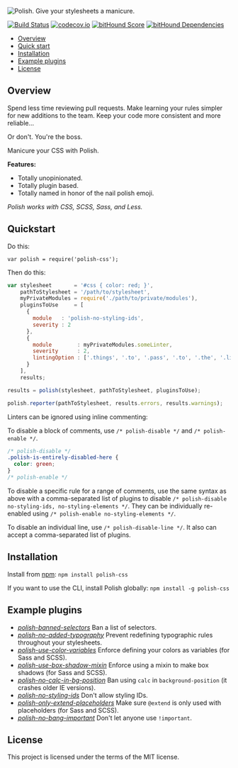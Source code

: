 ![Polish. Give your stylesheets a manicure.](/../images/images/polish-header.png)

[![Build Status](https://travis-ci.org/brendanlacroix/polish-css.svg)](https://travis-ci.org/brendanlacroix/polish-css) [![codecov.io](https://codecov.io/github/brendanlacroix/polish-css/coverage.svg?branch=master)](https://codecov.io/github/brendanlacroix/polish-css?branch=master) [![bitHound Score](https://www.bithound.io/github/brendanlacroix/polish-css/badges/score.svg)](https://www.bithound.io/github/brendanlacroix/polish-css) [![bitHound Dependencies](https://www.bithound.io/github/brendanlacroix/polish-css/badges/dependencies.svg)](https://www.bithound.io/github/brendanlacroix/polish-css/master/dependencies/npm)

- [Overview](#overview)
- [Quick start](#quickstart)
- [Installation](#installation)
- [Example plugins](#plugins)
- [License](#license)

## <a name="overview"></a>Overview

Spend less time reviewing pull requests.
Make learning your rules simpler for new additions to the team.
Keep your code more consistent and more reliable...

Or don't. You're the boss.

Manicure your CSS with Polish.

**Features:**
- Totally unopinionated.
- Totally plugin based.
- Totally named in honor of the nail polish emoji.

_Polish works with CSS, SCSS, Sass, and Less._

## <a name="quickstart"></a>Quickstart

Do this:

`var polish = require('polish-css');`

Then do this:
```javascript
var stylesheet       = '#css { color: red; }',
    pathToStylesheet = '/path/to/stylesheet',
    myPrivateModules = require('./path/to/private/modules'),
    pluginsToUse     = [
      {
        module   : 'polish-no-styling-ids',
        severity : 2
      },
      {
        module        : myPrivateModules.someLinter,
        severity      : 2,
        lintingOption : ['.things', '.to', '.pass', '.to', '.the', '.linter']
      }
    ],
    results;

results = polish(stylesheet, pathToStylesheet, pluginsToUse);

polish.reporter(pathToStylesheet, results.errors, results.warnings);
```

Linters can be ignored using inline commenting:

To disable a block of comments, use `/* polish-disable */` and `/* polish-enable */`.
```css
/* polish-disable */
.polish-is-entirely-disabled-here {
  color: green;
}
/* polish-enable */
```

To disable a specific rule for a range of comments, use the same syntax as above with a comma-separated
list of plugins to disable `/* polish-disable no-styling-ids, no-styling-elements */`. They can be individually
re-enabled using `/* polish-enable no-styling-elements */`.

To disable an individual line, use `/* polish-disable-line */`. It also can accept a comma-separated list of plugins.


## <a name="installation"></a>Installation
Install from [npm](https://www.npmjs.com/package/polish-css):
`npm install polish-css`

If you want to use the CLI, install Polish globally:
`npm install -g polish-css`


## <a name="plugins"></a>Example plugins
- *[polish-banned-selectors](https://github.com/brendanlacroix/polish-banned-selectors)* Ban a list of selectors.
- *[polish-no-added-typography](https://github.com/brendanlacroix/polish-no-added-typography)* Prevent redefining typographic rules throughout your stylesheets.
- *[polish-use-color-variables](https://github.com/brendanlacroix/polish-use-color-variables)* Enforce defining your colors as variables (for Sass and SCSS).
- *[polish-use-box-shadow-mixin](https://github.com/brendanlacroix/polish-use-box-shadow-mixin)* Enforce using a mixin to make box shadows (for Sass and SCSS).
- *[polish-no-calc-in-bg-position](https://github.com/brendanlacroix/polish-no-calc-in-bg-position)* Ban using `calc` in `background-position` (it crashes older IE versions).
- *[polish-no-styling-ids](https://github.com/brendanlacroix/polish-no-styling-ids)* Don't allow styling IDs.
- *[polish-only-extend-placeholders](https://github.com/brendanlacroix/polish-only-extend-placeholders)* Make sure `@extend` is only used with placeholders (for Sass and SCSS).
- *[polish-no-bang-important](https://github.com/brendanlacroix/polish-no-bang-important)* Don't let anyone use `!important`.


## <a name="license"></a>License
This project is licensed under the terms of the MIT license.

